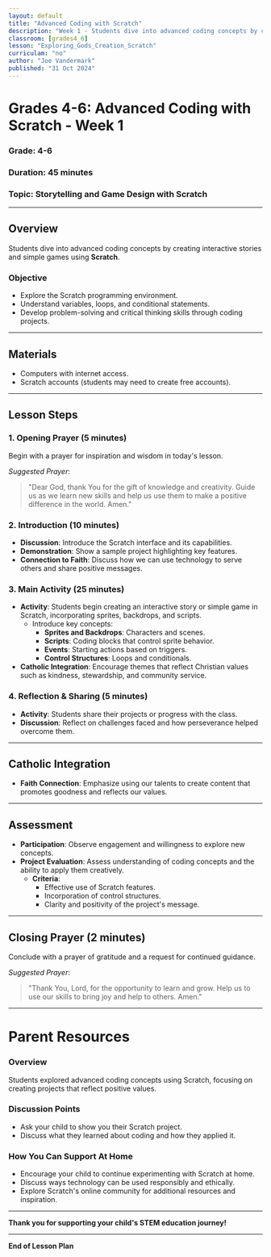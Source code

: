 ```yaml
---
layout: default
title: "Advanced Coding with Scratch"
description: "Week 1 - Students dive into advanced coding concepts by creating interactive stories and simple games using **Scratch**."
classroom: [grades4_6]
lesson: "Exploring_Gods_Creation_Scratch"
curriculam: "no"
author: "Joe Vandermark"
published: "31 Oct 2024"
---
```


# Grades 4-6: Advanced Coding with Scratch - Week 1

### **Grade**: 4-6  
### **Duration**: 45 minutes  
### **Topic**: Storytelling and Game Design with Scratch

---

## **Overview**
Students dive into advanced coding concepts by creating interactive stories and simple games using **Scratch**.

### **Objective**
- Explore the Scratch programming environment.
- Understand variables, loops, and conditional statements.
- Develop problem-solving and critical thinking skills through coding projects.

---

## **Materials**
- Computers with internet access.
- Scratch accounts (students may need to create free accounts).

---

## **Lesson Steps**

### **1. Opening Prayer (5 minutes)**
Begin with a prayer for inspiration and wisdom in today's lesson.

_Suggested Prayer_:  
> "Dear God, thank You for the gift of knowledge and creativity. Guide us as we learn new skills and help us use them to make a positive difference in the world. Amen."

### **2. Introduction (10 minutes)**
- **Discussion**: Introduce the Scratch interface and its capabilities.
- **Demonstration**: Show a sample project highlighting key features.
- **Connection to Faith**: Discuss how we can use technology to serve others and share positive messages.

### **3. Main Activity (25 minutes)**
- **Activity**: Students begin creating an interactive story or simple game in Scratch, incorporating sprites, backdrops, and scripts.
    - Introduce key concepts:
        - **Sprites and Backdrops**: Characters and scenes.
        - **Scripts**: Coding blocks that control sprite behavior.
        - **Events**: Starting actions based on triggers.
        - **Control Structures**: Loops and conditionals.
- **Catholic Integration**: Encourage themes that reflect Christian values such as kindness, stewardship, and community service.

### **4. Reflection & Sharing (5 minutes)**
- **Activity**: Students share their projects or progress with the class.
- **Discussion**: Reflect on challenges faced and how perseverance helped overcome them.

---

## **Catholic Integration**
- **Faith Connection**: Emphasize using our talents to create content that promotes goodness and reflects our values.

---

## **Assessment**
- **Participation**: Observe engagement and willingness to explore new concepts.
- **Project Evaluation**: Assess understanding of coding concepts and the ability to apply them creatively.
    - **Criteria**:
        - Effective use of Scratch features.
        - Incorporation of control structures.
        - Clarity and positivity of the project's message.

---

## **Closing Prayer (2 minutes)**
Conclude with a prayer of gratitude and a request for continued guidance.

_Suggested Prayer_:  
> "Thank You, Lord, for the opportunity to learn and grow. Help us to use our skills to bring joy and help to others. Amen."

---

# Parent Resources

### **Overview**
Students explored advanced coding concepts using Scratch, focusing on creating projects that reflect positive values.

### **Discussion Points**
- Ask your child to show you their Scratch project.
- Discuss what they learned about coding and how they applied it.

### **How You Can Support At Home**
- Encourage your child to continue experimenting with Scratch at home.
- Discuss ways technology can be used responsibly and ethically.
- Explore Scratch's online community for additional resources and inspiration.

---

**Thank you for supporting your child's STEM education journey!**

---

**End of Lesson Plan**
